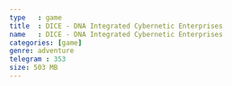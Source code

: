 ```yaml
---
type   : game
title  : DICE - DNA Integrated Cybernetic Enterprises
name   : DICE - DNA Integrated Cybernetic Enterprises
categories: [game]
genre: adventure
telegram : 353
size: 503 MB
---
```



